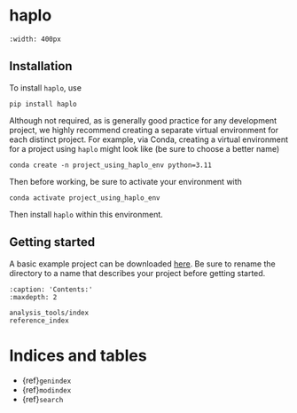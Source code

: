 # haplo

```{image} haplo_logo.png
:width: 400px
```

## Installation

To install `haplo`, use

```shell
pip install haplo
```

Although not required, as is generally good practice for any development project, we highly recommend creating a separate virtual environment for each distinct project. For example, via Conda, creating a virtual environment for a project using `haplo` might look like (be sure to choose a better name)

```
conda create -n project_using_haplo_env python=3.11
```

Then before working, be sure to activate your environment with

```shell
conda activate project_using_haplo_env
```

Then install `haplo` within this environment.

## Getting started

A basic example project can be downloaded [here](https://download-directory.github.io/?url=https%3A%2F%2Fgithub.com%2Fgolmschenk%2Fhaplo_example_application). Be sure to rename the directory to a name that describes your project before getting started.

```{toctree}
:caption: 'Contents:'
:maxdepth: 2

analysis_tools/index
reference_index
```

# Indices and tables

- {ref}`genindex`
- {ref}`modindex`
- {ref}`search`
